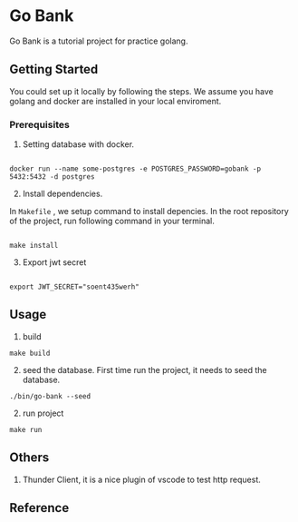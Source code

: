 # Go Bank

Go Bank is a tutorial project for practice golang.

## Getting Started
You could set up it locally by following the steps. We assume you have golang and docker are installed in your local enviroment.

### Prerequisites

1. Setting database with docker. 

```shell

docker run --name some-postgres -e POSTGRES_PASSWORD=gobank -p 5432:5432 -d postgres

```

2. Install dependencies.

In `Makefile` , we setup command to install depencies. In the root repository of the project, run following command in your terminal.

```shell

make install

```

3. Export jwt secret

```shell

export JWT_SECRET="soent435werh"

```

## Usage

1. build

```shell
make build
```

2. seed the database. First time run the project, it needs to seed the database. 

```shell
./bin/go-bank --seed

```

2. run project

```shell
make run
```

## Others 

1. Thunder Client, it is a nice plugin of vscode to test http request.

## Reference

